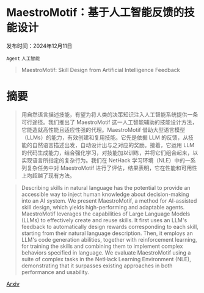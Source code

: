 # MaestroMotif：基于人工智能反馈的技能设计

发布时间：2024年12月11日

`Agent` `人工智能`

> MaestroMotif: Skill Design from Artificial Intelligence Feedback

# 摘要

> 用自然语言描述技能，有望为将人类的决策知识注入人工智能系统提供一条可行途径。我们推出了 MaestroMotif 这一人工智能辅助的技能设计方法，它能造就高性能且适应性强的代理。MaestroMotif 借助大型语言模型（LLMs）的能力，有效创建和复用技能。它先是依据 LLM 的反馈，从技能的自然语言描述出发，自动设计出与之对应的奖励。接着，它运用 LLM 的代码生成能力，结合强化学习，对技能加以训练，并将它们组合起来，以实现语言所指定的复杂行为。我们在 NetHack 学习环境（NLE）中的一系列复杂任务中对 MaestroMotif 进行了评估，结果表明，它在性能和可用性上均超越了现有方法。

> Describing skills in natural language has the potential to provide an accessible way to inject human knowledge about decision-making into an AI system. We present MaestroMotif, a method for AI-assisted skill design, which yields high-performing and adaptable agents. MaestroMotif leverages the capabilities of Large Language Models (LLMs) to effectively create and reuse skills. It first uses an LLM's feedback to automatically design rewards corresponding to each skill, starting from their natural language description. Then, it employs an LLM's code generation abilities, together with reinforcement learning, for training the skills and combining them to implement complex behaviors specified in language. We evaluate MaestroMotif using a suite of complex tasks in the NetHack Learning Environment (NLE), demonstrating that it surpasses existing approaches in both performance and usability.

[Arxiv](https://arxiv.org/abs/2412.08542)